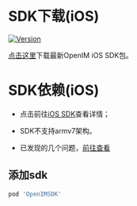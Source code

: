 # SDK下载(iOS)

[![Version](https://img.shields.io/cocoapods/v/OpenIMSDK.svg?style=flat)](https://cocoapods.org/pods/OpenIMSDK)

[点击这里](https://github.com/OpenIMSDK/Open-IM-SDK-iOS)下载最新OpenIM iOS SDK包。


# SDK依赖(iOS)

- 点击前往[iOS SDK](https://github.com/OpenIMSDK/Open-IM-SDK-iOS)查看详情；

- SDK不支持armv7架构。
- 已发现的几个问题，[前往查看](https://github.com/OpenIMSDK/Open-IM-SDK-iOS)

## 添加sdk

```zsh
pod 'OpenIMSDK'
```


